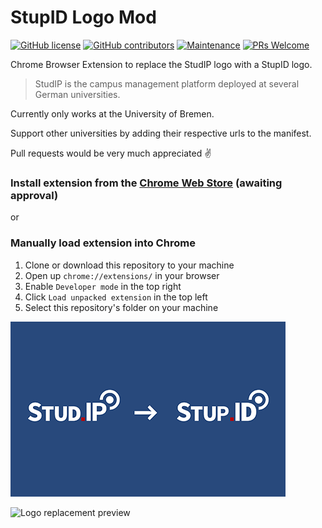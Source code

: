 # StupID Logo Mod

[![GitHub license](https://img.shields.io/github/license/Naereen/StrapDown.js.svg)](https://github.com/JoHoop/studip-logo-mod/blob/master/LICENSE)
[![GitHub contributors](https://img.shields.io/github/contributors/JoHoop/studip-logo-mod.svg)](https://github.com/JoHoop/studip-logo-mod/graphs/contributors/)
[![Maintenance](https://img.shields.io/badge/Maintained%3F-yes-green.svg)](https://github.com/JoHoop/studip-logo-mod/graphs/commit-activity)
[![PRs Welcome](https://img.shields.io/badge/PRs-welcome-brightgreen.svg?style=flat)](http://makeapullrequest.com)

Chrome Browser Extension to replace the StudIP logo with a StupID logo.

> StudIP is the campus management platform deployed at several German universities.

Currently only works at the University of Bremen.

Support other universities by adding their respective urls to the manifest.

Pull requests would be very much appreciated ✌️

### Install extension from the [Chrome Web Store](https://chrome.google.com/webstore/category/extensions) (awaiting approval)

or

### Manually load extension into Chrome

1. Clone or download this repository to your machine
2. Open up `chrome://extensions/` in your browser
3. Enable `Developer mode` in the top right
4. Click `Load unpacked extension` in the top left
5. Select this repository's folder on your machine

![Logo replacement preview](/assets/stupid-banner.png)

![Logo replacement preview](/assets/stupid-demo.png)
